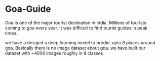 # Goa-Guide

Goa is one of the major tourist destination in India. Millions of tourists coming to goa every year. It was difficult to find tourist guides in peak times. 

we have a desiged a deep learning model to predict upto 8 places around goa. Basically there is no image dataset about goa. we have built our dataset with ~4000 images roughly in 8 classes

